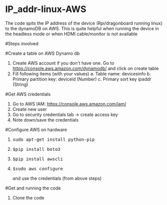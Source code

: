 # IP_addr-linux-AWS
The code spits the IP address of the device (Rpi/dragonboard running linux) to the dynamoDB on AWS. This is quite helpful when running the device in the headless mode or when HDMI cable/monitor is not available

#Steps involved

#Create a table on AWS Dynamo db
1. Create AWS account if you don't have one. Go to https://console.aws.amazon.com/dynamodb/ and click on create table
2. Fill following items (with your values) 
  a. Table name: devicesinfo
  b. Primary partition key: deviceid (Number)
  c. Primary sort key	ipaddr (String)

#Get AWS credentials
1. Go to AWS IAM: https://console.aws.amazon.com/iam/
2. Create new user
3. Go to security credentials tab -> create access key 
4. Note down/save the credentials

#Configure AWS on hardware
1. <pre>sudo apt-get install python-pip</pre>
2. <pre>$pip install boto3</pre>
3. <pre>$pip install awscli</pre>
4. <pre>$sudo aws configure</pre> and use the credentials (from above steps)

#Get and running the code
1. Clone the code
